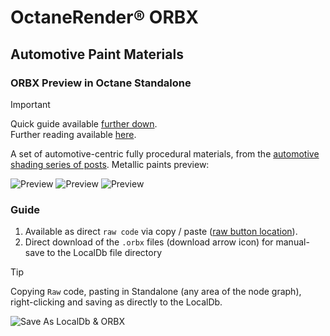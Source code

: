 # OctaneRender® ORBX

## Automotive Paint Materials
### ORBX Preview in Octane Standalone

> [!IMPORTANT]
> Quick guide available [further down](https://github.com/skientia/ORBX/blob/main/Lights/preview.md#guide).  
> Further reading available [here](https://skientia.co/cgi/octane-orbx).

A set of automotive-centric fully procedural materials, from the [automotive shading series of posts](https://skientia.co/cgi/octane-car-paint). Metallic paints preview:  


![Preview](https://images.squarespace-cdn.com/content/v1/608815d80fda1f2c79e48753/fa6c55d5-31a8-4e61-be19-2997c8c72d65/car-paint-red-metallic-flakes.jpg)
![Preview](https://images.squarespace-cdn.com/content/v1/608815d80fda1f2c79e48753/1708276879827-9ZMLEDKLX4KABFE219XD/octane-black-flakes-car-paint-gallery-02.jpg)
![Preview](https://images.squarespace-cdn.com/content/v1/608815d80fda1f2c79e48753/d8e3ff88-0ccd-4597-a754-6479bdeeaa45/car-paint-gray-metallic-flakes.jpg)

### Guide
1. Available as direct `raw code` via copy / paste ([raw button location](https://docs.github.com/assets/cb-67542/mw-1440/images/help/repository/raw-file-button.webp)).
2. Direct download of the `.orbx` files (download arrow icon) for manual-save to the LocalDb file directory

> [!TIP]
> Copying `Raw` code, pasting in Standalone (any area of the node graph), right-clicking and saving as directly to the LocalDb.

![Save As LocalDb & ORBX](https://images.squarespace-cdn.com/content/v1/608815d80fda1f2c79e48753/69cae674-969b-4ad9-8792-260fce55066c/octane-standalone-save-as-localdb-orbx.jpeg)
